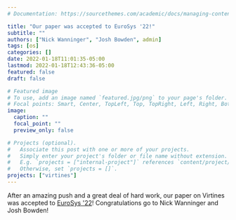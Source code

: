 ```yaml
---
# Documentation: https://sourcethemes.com/academic/docs/managing-content/

title: "Our paper was accepted to EuroSys '22!"
subtitle: ""
authors: ["Nick Wanninger", "Josh Bowden", admin]
tags: [os]
categories: []
date: 2022-01-18T11:01:35-05:00
lastmod: 2022-01-18T12:43:36-05:00
featured: false
draft: false

# Featured image
# To use, add an image named `featured.jpg/png` to your page's folder.
# Focal points: Smart, Center, TopLeft, Top, TopRight, Left, Right, BottomLeft, Bottom, BottomRight.
image:
  caption: ""
  focal_point: ""
  preview_only: false

# Projects (optional).
#   Associate this post with one or more of your projects.
#   Simply enter your project's folder or file name without extension.
#   E.g. `projects = ["internal-project"]` references `content/project/deep-learning/index.md`.
#   Otherwise, set `projects = []`.
projects: ["virtines"]
---
```


After an amazing push and a great deal of hard work, our paper on Virtines was accepted to [EuroSys '22](https://2022.eurosys.org/)! Congratulations go to Nick Wanninger and Josh Bowden!

